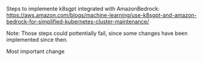 Steps to implemente k8sgpt integrated with AmazonBedrock: https://aws.amazon.com/blogs/machine-learning/use-k8sgpt-and-amazon-bedrock-for-simplified-kubernetes-cluster-maintenance/

Note: Those steps could pottentially fail, since some changes have been implemented since then.

Most important change 

